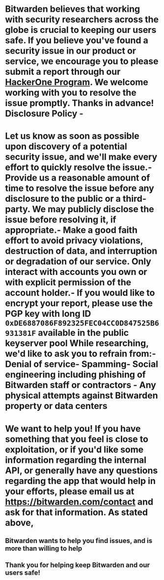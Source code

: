 # Bitwarden believes that working with security researchers across the globe is crucial to keeping our users safe. If you believe you've found a security issue in our product or service, we encourage you to please submit a report through our [HackerOne Program](https://hackerone.com/bitwarden/). We welcome working with you to resolve the issue promptly. **Thanks in advance!** **Disclosure Policy** -
# Let us know as soon as possible upon discovery of a potential security issue, and we'll make every effort to quickly resolve the issue.- Provide us a reasonable amount of time to resolve the issue before any disclosure to the public or a third-party. We may publicly disclose the issue before resolving it, if appropriate.- Make a good faith effort to avoid privacy violations, destruction of data, and interruption or degradation of our service. Only interact with accounts you own or with explicit permission of the account holder.- If you would like to encrypt your report, please use the PGP key with long ID `0xDE6887086F892325FEC04CC0D847525B6931381F` available in the public keyserver pool While researching, we'd like to ask you to refrain from:- Denial of service- Spamming- Social engineering including phishing of Bitwarden staff or contractors - Any physical attempts against Bitwarden property or data centers
# We want to help you! If you have something that you feel is close to exploitation, or if you'd like some information regarding the internal API, or generally have any questions regarding the app that would help in your efforts, please email us at https://bitwarden.com/contact and ask for that information. As stated above,
**Bitwarden wants to help you find issues, and is more than willing to help** 
---
Thank you for helping keep Bitwarden and our users safe!
--
